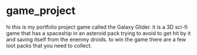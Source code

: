 # game_project

hi this is my portfolio project game called the Galaxy Glider. it is a 3D sci-fi game that has a spaceship in an asteroid pack trying to avoid to get hit by it and saving itself from the enenmy droids. to win the game there are a few loot packs that you need to collect. 
